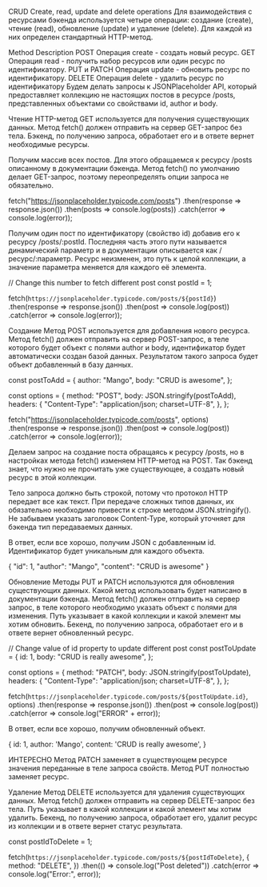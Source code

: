 CRUD
Create, read, update and delete operations
Для взаимодействия с ресурсами бэкенда используется четыре операции: создание (create), чтение (read), обновление (update) и удаление (delete). Для каждой из них определен стандартный HTTP-метод.

Method	Description
POST	Операция create - создать новый ресурс.
GET	Операция read - получить набор ресурсов или один ресурс по идентификатору.
PUT и PATCH	Операция update - обновить ресурс по идентификатору.
DELETE	Операция delete - удалить ресурс по идентификатору
Будем делать запросы к JSONPlaceholder API, который предоставляет коллекцию не настоящих постов в ресурсе /posts, представленных объектами со свойствами id, author и body.

Чтение
HTTP-метод GET используется для получения существующих данных. Метод fetch() должен отправить на сервер GET-запрос без тела. Бэкенд, по получению запроса, обработает его и в ответе вернет необходимые ресурсы.

Получим массив всех постов. Для этого обращаемся к ресурсу /posts описанному в документации бэкенда. Метод fetch() по умолчанию делает GET-запрос, поэтому переопределять опции запроса не обязательно.

fetch("https://jsonplaceholder.typicode.com/posts")
  .then(response => response.json())
  .then(posts => console.log(posts))
  .catch(error => console.log(error));

Получим один пост по идентификатору (свойство id) добавив его к ресурсу /posts/:postId. Последняя часть этого пути называется динамический параметр и в документации описывается как /ресурс/:параметр. Ресурс неизменен, это путь к целой коллекции, а значение параметра меняется для каждого её элемента.

// Change this number to fetch different post
const postId = 1;

fetch(`https://jsonplaceholder.typicode.com/posts/${postId}`)
  .then(response => response.json())
  .then(post => console.log(post))
  .catch(error => console.log(error));

Создание
Метод POST используется для добавления нового ресурса. Метод fetch() должен отправить на сервер POST-запрос, в теле которого будет объект с полями author и body, идентификатор будет автоматически создан базой данных. Результатом такого запроса будет объект добавленный в базу данных.

const postToAdd = {
  author: "Mango",
  body: "CRUD is awesome",
};

const options = {
  method: "POST",
  body: JSON.stringify(postToAdd),
  headers: {
    "Content-Type": "application/json; charset=UTF-8",
  },
};

fetch("https://jsonplaceholder.typicode.com/posts", options)
  .then(response => response.json())
  .then(post => console.log(post))
  .catch(error => console.log(error));

Делаем запрос на создание поста обращаясь к ресурсу /posts, но в настройках метода fetch() изменяем HTTP-метод на POST. Так бэкенд знает, что нужно не прочитать уже существующее, а создать новый ресурс в этой коллекции.

Тело запроса должно быть строкой, потому что протокол HTTP передает все как текст. При передаче сложных типов данных, их обязательно необходимо привести к строке методом JSON.stringify(). Не забываем указать заголовок Content-Type, который уточняет для бэкенда тип передаваемых данных.

В ответ, если все хорошо, получим JSON с добавленным id. Идентификатор будет уникальным для каждого объекта.

{
  "id": 1,
  "author": "Mango",
  "content": "CRUD is awesome"
}

Обновление
Методы PUT и PATCH используются для обновления существующих данных. Какой метод использовать будет написано в документации бэкенда. Метод fetch() должен отправить на сервер запрос, в теле которого необходимо указать объект с полями для изменения. Путь указывает в какой коллекции и какой элемент мы хотим обновить. Бекенд, по получению запроса, обработает его и в ответе вернет обновленный ресурс.

// Change value of id property to update different post
const postToUpdate = {
  id: 1,
  body: "CRUD is really awesome",
};

const options = {
  method: "PATCH",
  body: JSON.stringify(postToUpdate),
  headers: {
    "Content-Type": "application/json; charset=UTF-8",
  },
};

fetch(`https://jsonplaceholder.typicode.com/posts/${postToUpdate.id}`, options)
  .then(response => response.json())
  .then(post => console.log(post))
  .catch(error => console.log("ERROR" + error));

В ответ, если все хорошо, получим обновленный объект.

{
  id: 1,
  author: 'Mango',
  content: 'CRUD is really awesome',
}

ИНТЕРЕСНО
Метод PATCH заменяет в существующем ресурсе значения переданные в теле запроса свойств. Метод PUT полностью заменяет ресурс.

Удаление
Метод DELETE используется для удаления существующих данных. Метод fetch() должен отправить на сервер DELETE-запрос без тела. Путь указывает в какой коллекции и какой элемент мы хотим удалить. Бекенд, по получению запроса, обработает его, удалит ресурс из коллекции и в ответе вернет статус результата.

const postIdToDelete = 1;

fetch(`https://jsonplaceholder.typicode.com/posts/${postIdToDelete}`, {
  method: "DELETE",
})
  .then(() => console.log("Post deleted"))
  .catch(error => console.log("Error:", error));
